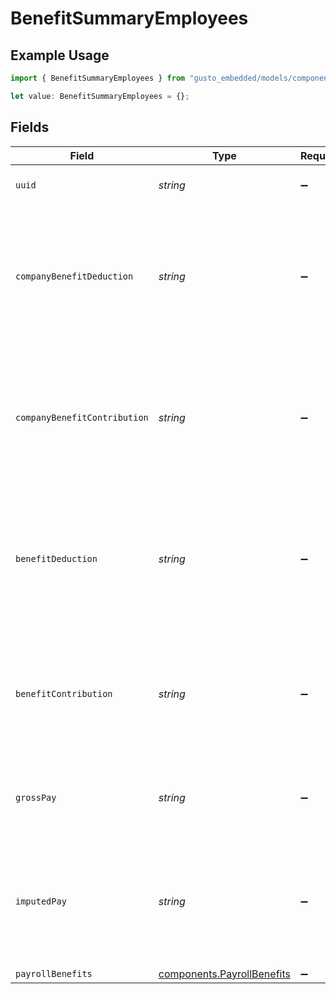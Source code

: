# BenefitSummaryEmployees

## Example Usage

```typescript
import { BenefitSummaryEmployees } from "gusto_embedded/models/components";

let value: BenefitSummaryEmployees = {};
```

## Fields

| Field                                                                                                        | Type                                                                                                         | Required                                                                                                     | Description                                                                                                  |
| ------------------------------------------------------------------------------------------------------------ | ------------------------------------------------------------------------------------------------------------ | ------------------------------------------------------------------------------------------------------------ | ------------------------------------------------------------------------------------------------------------ |
| `uuid`                                                                                                       | *string*                                                                                                     | :heavy_minus_sign:                                                                                           | The UUID of the employee                                                                                     |
| `companyBenefitDeduction`                                                                                    | *string*                                                                                                     | :heavy_minus_sign:                                                                                           | The sum of employee deduction for this employee given the period of time and the specific company benefit.   |
| `companyBenefitContribution`                                                                                 | *string*                                                                                                     | :heavy_minus_sign:                                                                                           | The sum of company contribution for this employee given the period of time and the specific company benefit. |
| `benefitDeduction`                                                                                           | *string*                                                                                                     | :heavy_minus_sign:                                                                                           | The sum of employee benefit deduction for this employee given the period of time and the benefit type.       |
| `benefitContribution`                                                                                        | *string*                                                                                                     | :heavy_minus_sign:                                                                                           | The sum of company contribution for this employee given the period of time and the benefit type.             |
| `grossPay`                                                                                                   | *string*                                                                                                     | :heavy_minus_sign:                                                                                           | Gross pay for this employee given the period of time.                                                        |
| `imputedPay`                                                                                                 | *string*                                                                                                     | :heavy_minus_sign:                                                                                           | Total imputed pay for this employee given the period of time (not scoped to a benefit type).                 |
| `payrollBenefits`                                                                                            | [components.PayrollBenefits](../../models/components/payrollbenefits.md)                                     | :heavy_minus_sign:                                                                                           | N/A                                                                                                          |